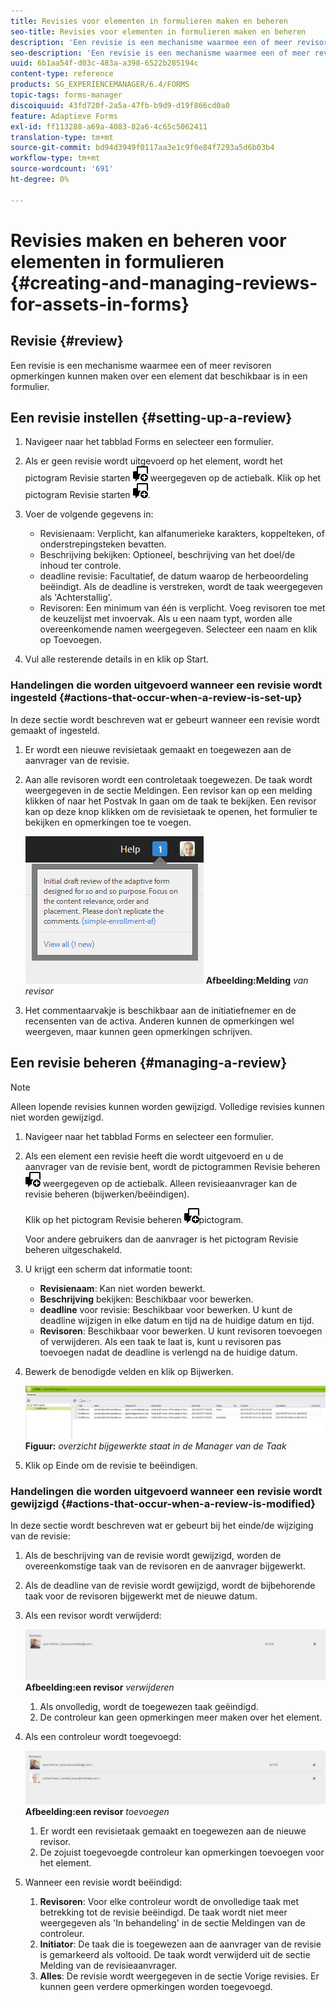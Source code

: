 ```yaml
---
title: Revisies voor elementen in formulieren maken en beheren
seo-title: Revisies voor elementen in formulieren maken en beheren
description: 'Een revisie is een mechanisme waarmee een of meer revisoren opmerkingen kunnen maken over een element dat beschikbaar is in een formulier. '
seo-description: 'Een revisie is een mechanisme waarmee een of meer revisoren opmerkingen kunnen maken over een element dat beschikbaar is in een formulier. '
uuid: 6b1aa54f-d03c-483a-a398-6522b285194c
content-type: reference
products: SG_EXPERIENCEMANAGER/6.4/FORMS
topic-tags: forms-manager
discoiquuid: 43fd720f-2a5a-47fb-b9d9-d19f866cd0a0
feature: Adaptieve Forms
exl-id: ff113288-a69a-4083-82a6-4c65c5062411
translation-type: tm+mt
source-git-commit: bd94d3949f0117aa3e1c9f0e84f7293a5d6b03b4
workflow-type: tm+mt
source-wordcount: '691'
ht-degree: 0%

---
```


# Revisies maken en beheren voor elementen in formulieren {#creating-and-managing-reviews-for-assets-in-forms}

## Revisie {#review}

Een revisie is een mechanisme waarmee een of meer revisoren opmerkingen kunnen maken over een element dat beschikbaar is in een formulier.

## Een revisie instellen {#setting-up-a-review}

1. Navigeer naar het tabblad Forms en selecteer een formulier.
1. Als er geen revisie wordt uitgevoerd op het element, wordt het pictogram Revisie starten ![aem6forms_review_chat_comment](assets/aem6forms_review_chat_comment.png) weergegeven op de actiebalk. Klik op het pictogram Revisie starten ![aem6forms_review_chat_comment](assets/aem6forms_review_chat_comment.png).
1. Voer de volgende gegevens in:

   * Revisienaam: Verplicht, kan alfanumerieke karakters, koppelteken, of onderstrepingsteken bevatten.
   * Beschrijving bekijken: Optioneel, beschrijving van het doel/de inhoud ter controle.
   * deadline revisie: Facultatief, de datum waarop de herbeoordeling beëindigt. Als de deadline is verstreken, wordt de taak weergegeven als &#39;Achterstallig&#39;.
   * Revisoren: Een minimum van één is verplicht. Voeg revisoren toe met de keuzelijst met invoervak. Als u een naam typt, worden alle overeenkomende namen weergegeven. Selecteer een naam en klik op Toevoegen.

1. Vul alle resterende details in en klik op Start.

### Handelingen die worden uitgevoerd wanneer een revisie wordt ingesteld {#actions-that-occur-when-a-review-is-set-up}

In deze sectie wordt beschreven wat er gebeurt wanneer een revisie wordt gemaakt of ingesteld.

1. Er wordt een nieuwe revisietaak gemaakt en toegewezen aan de aanvrager van de revisie.
1. Aan alle revisoren wordt een controletaak toegewezen. De taak wordt weergegeven in de sectie Meldingen. Een revisor kan op een melding klikken of naar het Postvak In gaan om de taak te bekijken. Een revisor kan op deze knop klikken om de revisietaak te openen, het formulier te bekijken en opmerkingen toe te voegen.

   ![Waarschuwing revisormelding](assets/noti.png)
   **Afbeelding:Melding** *van revisor*

1. Het commentaarvakje is beschikbaar aan de initiatiefnemer en de recensenten van de activa. Anderen kunnen de opmerkingen wel weergeven, maar kunnen geen opmerkingen schrijven.

## Een revisie beheren {#managing-a-review}

>[!NOTE]
>
>Alleen lopende revisies kunnen worden gewijzigd. Volledige revisies kunnen niet worden gewijzigd.

1. Navigeer naar het tabblad Forms en selecteer een formulier.

1. Als een element een revisie heeft die wordt uitgevoerd en u de aanvrager van de revisie bent, wordt de pictogrammen Revisie beheren ![aem6forms_review_chat_comment](assets/aem6forms_review_chat_comment.png) weergegeven op de actiebalk. Alleen revisieaanvrager kan de revisie beheren (bijwerken/beëindigen).

   Klik op het pictogram Revisie beheren ![aem6forms_review_chat_comment](assets/aem6forms_review_chat_comment.png)pictogram.

   Voor andere gebruikers dan de aanvrager is het pictogram Revisie beheren uitgeschakeld.

1. U krijgt een scherm dat informatie toont:

   * **Revisienaam**: Kan niet worden bewerkt.
   * **Beschrijving** bekijken: Beschikbaar voor bewerken.
   * **deadline** voor revisie: Beschikbaar voor bewerken. U kunt de deadline wijzigen in elke datum en tijd na de huidige datum en tijd.
   * **Revisoren**: Beschikbaar voor bewerken. U kunt revisoren toevoegen of verwijderen. Als een taak te laat is, kunt u revisoren pas toevoegen nadat de deadline is verlengd na de huidige datum.

1. Bewerk de benodigde velden en klik op Bijwerken.

   ![Bijgewerkte status controleren in Taakbeheer](assets/tskmgr.png)
   **Figuur:** *overzicht bijgewerkte staat in de Manager van de Taak*

1. Klik op Einde om de revisie te beëindigen.

### Handelingen die worden uitgevoerd wanneer een revisie wordt gewijzigd {#actions-that-occur-when-a-review-is-modified}

In deze sectie wordt beschreven wat er gebeurt bij het einde/de wijziging van de revisie:

1. Als de beschrijving van de revisie wordt gewijzigd, worden de overeenkomstige taak van de revisoren en de aanvrager bijgewerkt.
1. Als de deadline van de revisie wordt gewijzigd, wordt de bijbehorende taak voor de revisoren bijgewerkt met de nieuwe datum.

1. Als een revisor wordt verwijderd:

   ![Een revisor verwijderen](assets/removeduser.png)
   **Afbeelding:een revisor** *verwijderen*

   1. Als onvolledig, wordt de toegewezen taak geëindigd.
   1. De controleur kan geen opmerkingen meer maken over het element.

1. Als een controleur wordt toegevoegd:

   ![Een revisor toevoegen](assets/addedreviewer.png)
   **Afbeelding:een revisor** *toevoegen*

   1. Er wordt een revisietaak gemaakt en toegewezen aan de nieuwe revisor.
   1. De zojuist toegevoegde controleur kan opmerkingen toevoegen voor het element.

1. Wanneer een revisie wordt beëindigd:

   1. **Revisoren**: Voor elke controleur wordt de onvolledige taak met betrekking tot de revisie beëindigd. De taak wordt niet meer weergegeven als &#39;In behandeling&#39; in de sectie Meldingen van de controleur.
   1. **Initiator**: De taak die is toegewezen aan de aanvrager van de revisie is gemarkeerd als voltooid. De taak wordt verwijderd uit de sectie Melding van de revisieaanvrager.
   1. **Alles**: De revisie wordt weergegeven in de sectie Vorige revisies. Er kunnen geen verdere opmerkingen worden toegevoegd.
